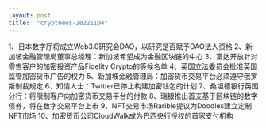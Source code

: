 ```yaml
---
layout: post
title:  "cryptnews-20221104"
---
```

1、日本数字厅将成立Web3.0研究会DAO，以研究是否赋予DAO法人资格
2、新加坡金融管理局董事总经理：新加坡希望成为金融区块链的中心
3、富达开放针对零售客户的加密投资产品Fidelity Crypto的等候名单
4、英国立法委员会批准英国监管加密货币广告的权力
5、新加坡金融管理局：加密货币交易平台必须遵守俄罗斯制裁规定
6、知情人士：Twitter已停止构建加密钱包的计划
7、桑坦德银行英国分行：将限制客户向加密货币交易平台的付款
8、瑞银推出首支基于区块链的数字债券，将在数字交易平台上市
9、NFT交易市场Rarible提议为Doodles建立定制NFT市场
10、加密货币公司CloudWalk成为巴西央行授权的首家支付机构
